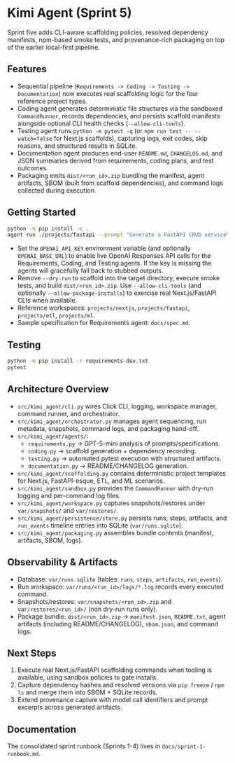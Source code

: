 ﻿# Kimi Agent (Sprint 5)

Sprint five adds CLI-aware scaffolding policies, resolved dependency manifests, npm-based smoke tests, and provenance-rich packaging on top of the earlier local-first pipeline.

## Features

- Sequential pipeline (`Requirements -> Coding -> Testing -> Documentation`) now executes real scaffolding logic for the four reference project types.
- Coding agent generates deterministic file structures via the sandboxed `CommandRunner`, records dependencies, and persists scaffold manifests alongside optional CLI health checks (`--allow-cli-tools`).
- Testing agent runs `python -m pytest -q` (or `npm run test -- --watch=false` for Next.js scaffolds), capturing logs, exit codes, skip reasons, and structured results in SQLite.
- Documentation agent produces end-user `README.md`, `CHANGELOG.md`, and JSON summaries derived from requirements, coding plans, and test outcomes.
- Packaging emits `dist/<run_id>.zip` bundling the manifest, agent artifacts, SBOM (built from scaffold dependencies), and command logs collected during execution.

## Getting Started

```bash
python -m pip install -e .
agent run ./projects/fastapi --prompt "Generate a FastAPI CRUD service" --input-docs docs/spec.md --allow-cli-tools --dry-run
```

- Set the `OPENAI_API_KEY` environment variable (and optionally `OPENAI_BASE_URL`) to enable live OpenAI Responses API calls for the Requirements, Coding, and Testing agents. If the key is missing the agents will gracefully fall back to stubbed outputs.
- Remove `--dry-run` to scaffold into the target directory, execute smoke tests, and build `dist/<run_id>.zip`. Use `--allow-cli-tools` (and optionally `--allow-package-installs`) to exercise real Next.js/FastAPI CLIs when available.
- Reference workspaces: `projects/nextjs`, `projects/fastapi`, `projects/etl`, `projects/ml`.
- Sample specification for Requirements agent: `docs/spec.md`.

## Testing

```bash
python -m pip install -r requirements-dev.txt
pytest
```

## Architecture Overview

- `src/kimi_agent/cli.py` wires Click CLI, logging, workspace manager, command runner, and orchestrator.
- `src/kimi_agent/orchestrator.py` manages agent sequencing, run metadata, snapshots, command logs, and packaging hand-off.
- `src/kimi_agent/agents/`:
  - `requirements.py` → GPT-5-mini analysis of prompts/specifications.
  - `coding.py` → scaffold generation + dependency recording.
  - `testing.py` → automated pytest execution with structured artifacts.
  - `documentation.py` → README/CHANGELOG generation.
- `src/kimi_agent/scaffolding.py` contains deterministic project templates for Next.js, FastAPI-esque, ETL, and ML scenarios.
- `src/kimi_agent/sandbox.py` provides the `CommandRunner` with dry-run logging and per-command log files.
- `src/kimi_agent/workspace.py` captures snapshots/restores under `var/snapshots/` and `var/restores/`.
- `src/kimi_agent/persistence/store.py` persists runs, steps, artifacts, and `run_events` timeline entries into SQLite (`var/runs.sqlite`).
- `src/kimi_agent/packaging.py` assembles bundle contents (manifest, artifacts, SBOM, logs).

## Observability & Artifacts

- Database: `var/runs.sqlite` (tables: `runs`, `steps`, `artifacts`, `run_events`).
- Run workspace: `var/runs/<run_id>/logs/*.log` records every executed command.
- Snapshots/restores: `var/snapshots/<run_id>.zip` and `var/restores/<run_id>/` (non dry-run runs only).
- Package bundle: `dist/<run_id>.zip` → `manifest.json`, `README.txt`, agent artifacts (including README/CHANGELOG), `sbom.json`, and command logs.

## Next Steps

1. Execute real Next.js/FastAPI scaffolding commands when tooling is available, using sandbox policies to gate installs.
2. Capture dependency hashes and resolved versions via `pip freeze` / `npm ls` and merge them into SBOM + SQLite records.
3. Extend provenance capture with model call identifiers and prompt excerpts across generated artifacts.

## Documentation

The consolidated sprint runbook (Sprints 1-4) lives in `docs/sprint-1-runbook.md`.


